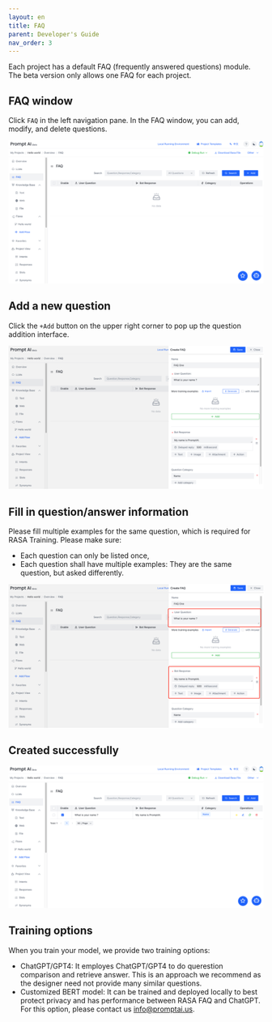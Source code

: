 ```yaml
---
layout: en
title: FAQ
parent: Developer's Guide
nav_order: 3
---
```

Each project has a default FAQ (frequently answered questions) module.  The beta version only allows one FAQ for each project. 

## FAQ window  

Click `FAQ` in the left navigation pane.  In the FAQ window, you can add, modify, and delete questions.

![faq0.png](/assets/images/faq0.png)

## Add a new question

Click the `+Add` button on the upper right corner to pop up the question addition interface.

![faq1.png](/assets/images/faq1.png)

## Fill in question/answer information
Please fill multiple examples for the same question, which is required for RASA Training. Please make sure: 

- Each question can only be listed once,
- Each question shall have multiple examples: They are the same question, but asked differently. 

![faq2.png](/assets/images/faq2.png)

## Created successfully

![faq3.png](/assets/images/faq3.png)

## Training options
When you train your model, we provide two training options:
- ChatGPT/GPT4: It employes ChatGPT/GPT4 to do querestion comparison and retrieve answer.  This is an approach we recommend as the designer need not provide many similar questions.
- Customized BERT model: It can be trained and deployed locally to best protect privacy and has performance between RASA FAQ and ChatGPT. For this option, please contact us [info@promptai.us](mailto:info@promptai.us).
